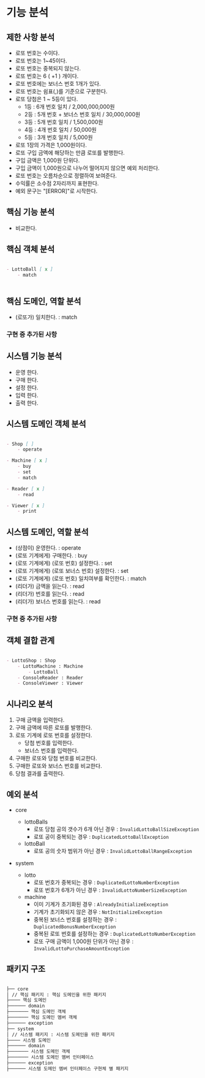 # 기능 분석

## 제한 사항 분석

- 로또 번호는 수이다.
- 로또 번호는 1~45이다.
- 로또 번호는 중복되지 않는다.
- 로또 번호는 6 ( +1 ) 개이다.
- 로또 번호에는 보너스 번호 1개가 있다.
- 로또 번호는 쉼표(,)를 기준으로 구분한다.
- 로또 당첨은 1 ~ 5등이 있다.
    - 1등 : 6개 번호 일치 / 2,000,000,000원
    - 2등 : 5개 번호 + 보너스 번호 일치 / 30,000,000원
    - 3등 : 5개 번호 일치 / 1,500,000원
    - 4등 : 4개 번호 일치 / 50,000원
    - 5등 : 3개 번호 일치 / 5,000원
- 로또 1장의 가격은 1,000원이다.
- 로또 구입 금액에 해당하는 만큼 로또를 발행한다.
- 구입 금액은 1,000원 단위다.
- 구입 금액이 1,000원으로 나누어 떨어지지 않으면 예외 처리한다.
- 로또 번호는 오름차순으로 정렬하여 보여준다.
- 수익률은 소수점 2자리까지 표현한다.
- 예외 문구는 "[ERROR]"로 시작한다.

## 핵심 기능 분석

- 비교한다.

## 핵심 객체 분석

```markdown

- LottoBall [ x ]
    - match
    
```

## 핵심 도메인, 역할 분석

- (로또가) 일치한다. : match

### 구현 중 추가된 사항

## 시스템 기능 분석

- 운영 한다.
- 구매 한다.
- 설정 한다.
- 입력 한다.
- 출력 한다.

## 시스템 도메인 객체 분석

```markdown

- Shop [ ]
    - operate

- Machine [ x ]
    - buy
    - set
    - match

- Reader [ x ]
    - read

- Viewer [ x ]
    - print

```

## 시스템 도메인, 역할 분석

- (상점이) 운영한다. : operate
- (로또 기계에게) 구매한다. : buy
- (로또 기계에게) (로또 번호) 설정한다. : set
- (로또 기계에게) (로또 보너스 번호) 설정한다. : set
- (로또 기계에게) (로또 번호) 일치여부를 확인한다. : match
- (리더가) 금액을 읽는다. : read
- (리더가) 번호를 읽는다. : read
- (리더가) 보너스 번호를 읽는다. : read

### 구현 중 추가된 사항

## 객체 결합 관계

```markdown

- LottoShop : Shop
    - LottoMachine : Machine
        - LottoBall
    - ConsoleReader : Reader
    - ConsoleViewer : Viewer

```

## 시나리오 분석

1. 구매 금액을 입력한다.
2. 구매 금액에 따른 로또를 발행한다.
3. 로또 기계에 로또 번호를 설정한다.
    - 당첨 번호를 입력한다.
    - 보너스 번호를 입력한다.
4. 구매한 로또와 당첨 번호를 비교한다.
5. 구매한 로또와 보너스 번호를 비교한다.
6. 당첨 결과를 출력한다.

## 예외 분석

- core
    - lottoBalls
        - 로또 당첨 공의 갯수가 6개 아닌 경우 : `InvalidLottoBallSizeException`
        - 로또 공이 중복되는 경우 : `DuplicatedLottoBallException`
    - lottoBall
        - 로또 공의 숫자 범위가 아닌 경우 : `InvalidLottoBallRangeException`

- system
    - lotto
        - 로또 번호가 중복되는 경우 : `DuplicatedLottoNumberException`
        - 로또 번호가 6개가 아닌 경우 : `InvalidLottoNumberSizeException`
    - machine
        - 이미 기계가 초기화된 경우 : `AlreadyInitializeException`
        - 기계가 초기화되지 않은 경우 : `NotInitializeException`
        - 중복된 보너스 번호를 설정하는 경우 : `DuplicatedBonusNumberException`
        - 중복된 로또 번호를 설정하는 경우 : `DuplicatedLottoNumberException`
        - 로또 구매 금액이 1,000원 단위가 아닌 경우 : `InvalidLottoPurchaseAmountException`

## 패키지 구조

```markdown

├── core
│ // 핵심 패키지 : 핵심 도메인을 위한 패키지
├──── 핵심 도메인
├────── domain
├─────── 핵심 도메인 객체
├─────── 핵심 도메인 멤버 객체
├────── exception
├── system
│ // 시스템 패키지 : 시스템 도메인을 위한 패키지
├──── 시스템 도메인
├────── domain
├─────── 시스템 도메인 객체
├─────── 시스템 도메인 멤버 인터페이스
├────── exception
├────── 시스템 도메인 멤버 인터페이스 구현체 별 패키지

```